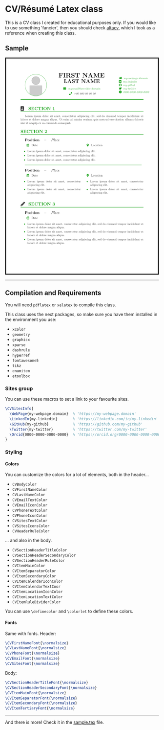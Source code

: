 # CV/Résumé Latex class

This is a CV class I created for educational purposes only. If you would like to use something 'fancier', then you should check [altacv](https://github.com/liantze/AltaCV), which I took as a reference when creating this class.


## Sample

![Sample](sample.png)

---
## Compilation and Requirements

You will need `pdflatex` or `xelatex` to compile this class.

This class uses the next packages, so make sure you have them installed in the environment you use:
- `xcolor`
- `geometry`
- `graphicx`
- `xparse`
- `dashrule`
- `hyperref`
- `fontawesome5`
- `tikz`
- `enumitem`
- `etoolbox`


### Sites group

You can use these macros to set a link to your favourite sites.

```latex
\CVSitesInfo{
  \WebPage{my-webpage.domain}  % 'https://my-webpage.domain'
  \LinkedIn{my-linkedin}       % 'https://linkedin.com/in/my-linkedin'
  \GitHub{my-github}           % 'https://github.com/my-github'
  \Twitter{my-twitter}         % 'https://twitter.com/my-twitter'
  \Orcid{0000-0000-0000-0000}  % 'https://orcid.org/0000-0000-0000-0000'
}
```

### Styling

#### Colors

You can customize the colors for a lot of elements, both in the header...

- `CVBodyColor`
- `CVFirstNameColor`
- `CVLastNameColor`
- `CVEmailTextColor`
- `CVEmailIconColor`
- `CVPhoneTextColor`
- `CVPhoneIconColor`
- `CVSitesTextColor`
- `CVSitesIconsColor`
- `CVHeaderRuleColor`

... and also in the body.

- `CVSectionHeaderTitleColor`
- `CVSectionHeaderSecondaryColor`
- `CVSectionHeaderRuleColor`
- `CVItemMainColor`
- `CVItemSeparatorColor`
- `CVItemSecondaryColor`
- `CVItemCalendarIconColor`
- `CVItemCalendarTextCoor`
- `CVItemLocationIconColor`
- `CVItemLocationTextColor`
- `CVItemRuleDividerColor`

You can use `\definecolor` and `\colorlet` to define these colors.

#### Fonts

Same with fonts. Header:
```latex
\CVFirstNameFont{\normalsize}
\CVLastNameFont{\normalsize}
\CVPhoneFont{\normalsize}
\CVEmailFont{\normalsize}
\CVSitesFont{\normalsize}
```

Body:
```latex
\CVSectionHeaderTitleFont{\normalsize}
\CVSectionHeaderSecondaryFont{\normalsize}
\CVItemMainFont{\normalsize}
\CVItemSeparatorFont{\normalsize}
\CVItemSecondaryFont{\normalsize}
\CVItemTertiaryFont{\normalsize}
```

---

And there is more! Check it in the [sample.tex](https://github.com/rodrigo-vb/cv-latex/blob/master/sample.tex) file.
